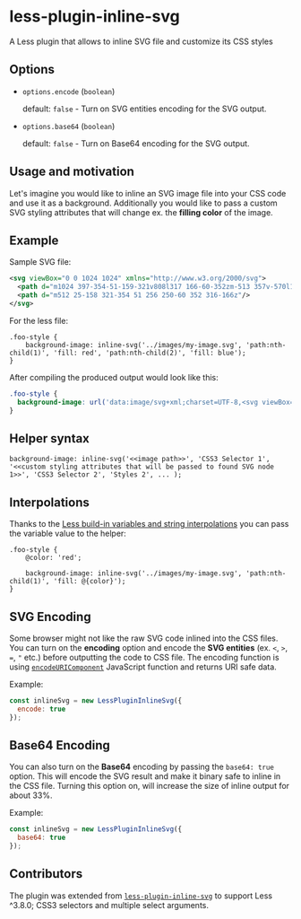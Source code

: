 # less-plugin-inline-svg

A Less plugin that allows to inline SVG file and customize its CSS styles

## Options
 - `options.encode` (`boolean`)

    default: `false` - Turn on SVG entities encoding for the SVG output.

 - `options.base64` (`boolean`)

    default: `false` - Turn on Base64 encoding for the SVG output.

## Usage and motivation

Let's imagine you would like to inline an SVG image file into your CSS code and use it as a background.
Additionally you would like to pass a custom SVG styling attributes that will change ex. the **filling color** of the image.

## Example
Sample SVG file:

```svg
<svg viewBox="0 0 1024 1024" xmlns="http://www.w3.org/2000/svg">
  <path d="m1024 397-354-51-159-321v808l317 166-60-352zm-513 357v-570l113 226 250 36-181 176 43 249z"/>
  <path d="m512 25-158 321-354 51 256 250-60 352 316-166z"/>
</svg>
```

For the less file:

```less
.foo-style {
    background-image: inline-svg('../images/my-image.svg', 'path:nth-child(1)', 'fill: red', 'path:nth-child(2)', 'fill: blue');
}
```

After compiling the produced output would look like this:

```css
.foo-style {
  background-image: url('data:image/svg+xml;charset=UTF-8,<svg viewBox="0 0 1024 1024" xmlns="http://www.w3.org/2000/svg"><path d="m1024 397-354-51-159-321v808l317 166-60-352zm-513 357v-570l113 226 250 36-181 176 43 249z" fill="red"/><path d="m512 25-158 321-354 51 256 250-60 352 316-166z" fill="blue"/></svg>');
}

```

## Helper syntax

```less
background-image: inline-svg('<<image path>>', 'CSS3 Selector 1', '<<custom styling attributes that will be passed to found SVG node 1>>', 'CSS3 Selector 2', 'Styles 2', ... );
```

## Interpolations

Thanks to the [Less build-in variables and string interpolations](http://lesscss.org/features/#variables-feature-variable-interpolation) you can pass the variable value to the helper:

```less
.foo-style {
    @color: 'red';

    background-image: inline-svg('../images/my-image.svg', 'path:nth-child(1)', 'fill: @{color}');
}
```


## SVG Encoding
Some browser might not like the raw SVG code inlined into the CSS files.
You can turn on the **encoding** option and encode the **SVG entities** (ex. `<`, `>`, `=`, `"` etc.) before outputting the code to CSS file.
The encoding function is using [`encodeURIComponent`](https://developer.mozilla.org/en/docs/Web/JavaScript/Reference/Global_Objects/encodeURIComponent) JavaScript function and returns URI safe data.

Example:

```js
const inlineSvg = new LessPluginInlineSvg({
  encode: true
});
```

## Base64 Encoding
You can also turn on the **Base64** encoding by passing the `base64: true` option.
This will encode the SVG result and make it binary safe to inline in the CSS file.
Turning this option on, will increase the size of inline output for about 33%.

Example:

```js
const inlineSvg = new LessPluginInlineSvg({
  base64: true
});
```

## Contributors
The plugin was extended from [`less-plugin-inline-svg`](https://github.com/atlassian/less-plugin-inline-svg) to support Less ^3.8.0; CSS3 selectors and multiple select arguments. 
